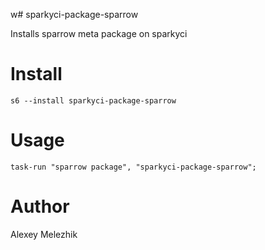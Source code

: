 w# sparkyci-package-sparrow

Installs sparrow meta package on sparkyci

# Install

    s6 --install sparkyci-package-sparrow

# Usage

    task-run "sparrow package", "sparkyci-package-sparrow";

# Author

Alexey Melezhik
